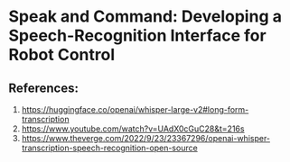 # Speak and Command: Developing a Speech-Recognition Interface for Robot Control



## References:
1. https://huggingface.co/openai/whisper-large-v2#long-form-transcription
2. https://www.youtube.com/watch?v=UAdX0cGuC28&t=216s
3. https://www.theverge.com/2022/9/23/23367296/openai-whisper-transcription-speech-recognition-open-source
